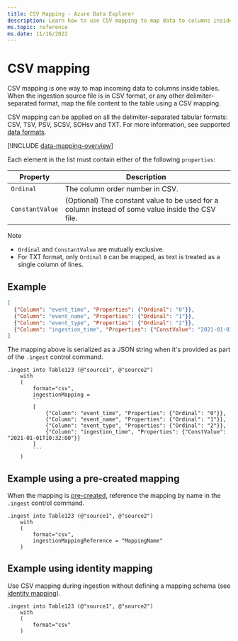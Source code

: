 ```yaml
---
title: CSV Mapping - Azure Data Explorer
description: Learn how to use CSV mapping to map data to columns inside tables upon ingestion.
ms.topic: reference
ms.date: 11/16/2022
---
```


# CSV mapping

CSV mapping is one way to map incoming data to columns inside tables. When the ingestion source file is in CSV format, or any other delimiter-separated format, map the file content to the table using a CSV mapping.

CSV mapping can be applied on all the delimiter-separated tabular formats: CSV, TSV, PSV, SCSV, SOHsv and TXT. For more information, see supported [data formats](../../ingestion-supported-formats.md).

[!INCLUDE [data-mapping-overview](../../includes/data-mapping-overview.md)]

Each element in the list must contain either of the following `properties`:

|Property|Description|
|----|--|
|`Ordinal`|The column order number in CSV.|
|`ConstantValue`|(Optional) The constant value to be used for a column instead of some value inside the CSV file.|

> [!NOTE]
>
> * `Ordinal` and `ConstantValue` are mutually exclusive.
> * For TXT format, only `Ordinal` `0` can be mapped, as text is treated as a single column of lines.

## Example

``` json
[
  {"Column": "event_time", "Properties": {"Ordinal": "0"}},
  {"Column": "event_name", "Properties": {"Ordinal": "1"}},
  {"Column": "event_type", "Properties": {"Ordinal": "2"}},
  {"Column": "ingestion_time", "Properties": {"ConstValue": "2021-01-01T10:32:00"}}
]
```

The mapping above is serialized as a JSON string when it's provided as part of the `.ingest` control command.

````kusto
.ingest into Table123 (@"source1", @"source2")
    with
    (
        format="csv",
        ingestionMapping =
        ```
        [
            {"Column": "event_time", "Properties": {"Ordinal": "0"}},
            {"Column": "event_name", "Properties": {"Ordinal": "1"}},
            {"Column": "event_type", "Properties": {"Ordinal": "2"}},
            {"Column": "ingestion_time", "Properties": {"ConstValue": "2021-01-01T10:32:00"}}
        ]
        ```
    )
````

## Example using a pre-created mapping

When the mapping is [pre-created](create-ingestion-mapping-command.md), reference the mapping by name in the `.ingest` control command.

```kusto
.ingest into Table123 (@"source1", @"source2")
    with
    (
        format="csv",
        ingestionMappingReference = "MappingName"
    )
```

## Example using identity mapping

Use CSV mapping during ingestion without defining a mapping schema (see [identity mapping](mappings.md#identity-mapping)).

```kusto
.ingest into Table123 (@"source1", @"source2")
    with
    (
        format="csv"
    )
```
